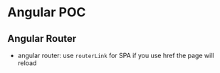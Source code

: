# Angular POC

## Angular Router
* angular router: use `routerLink` for SPA if you use href the page will reload